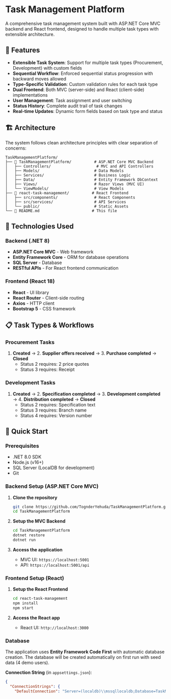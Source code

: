 # Task Management Platform

A comprehensive task management system built with ASP.NET Core MVC backend and React frontend, designed to handle multiple task types with extensible architecture.

## 🌟 Features

- **Extensible Task System**: Support for multiple task types (Procurement, Development) with custom fields
- **Sequential Workflow**: Enforced sequential status progression with backward moves allowed
- **Type-Specific Validation**: Custom validation rules for each task type
- **Dual Frontend**: Both MVC (server-side) and React (client-side) implementations
- **User Management**: Task assignment and user switching
- **Status History**: Complete audit trail of task changes
- **Real-time Updates**: Dynamic form fields based on task type and status

## 🏗️ Architecture

The system follows clean architecture principles with clear separation of concerns:

```
TaskManagementPlatform/
├── 📁 TaskManagementPlatform/          # ASP.NET Core MVC Backend
│   ├── Controllers/                    # MVC and API Controllers
│   ├── Models/                        # Data Models
│   ├── Services/                      # Business Logic
│   ├── Data/                          # Entity Framework DbContext
│   ├── Views/                         # Razor Views (MVC UI)
│   └── ViewModels/                    # View Models
├── 📁 react-task-management/          # React Frontend
│   ├── src/components/                # React Components
│   ├── src/services/                  # API Services
│   └── public/                        # Static Assets
└── 📄 README.md                       # This file
```

## 🔧 Technologies Used

### Backend (.NET 8)
- **ASP.NET Core MVC** - Web framework
- **Entity Framework Core** - ORM for database operations
- **SQL Server** - Database
- **RESTful APIs** - For React frontend communication

### Frontend (React 18)
- **React** - UI library
- **React Router** - Client-side routing
- **Axios** - HTTP client
- **Bootstrap 5** - CSS framework

## 📋 Task Types & Workflows

### Procurement Tasks
1. **Created** → 2. **Supplier offers received** → 3. **Purchase completed** → **Closed**
   - Status 2 requires: 2 price quotes
   - Status 3 requires: Receipt

### Development Tasks  
1. **Created** → 2. **Specification completed** → 3. **Development completed** → 4. **Distribution completed** → **Closed**
   - Status 2 requires: Specification text
   - Status 3 requires: Branch name
   - Status 4 requires: Version number

## 🚀 Quick Start

### Prerequisites
- .NET 8.0 SDK
- Node.js (v16+)
- SQL Server (LocalDB for development)
- Git

### Backend Setup (ASP.NET Core MVC)

1. **Clone the repository**
   ```bash
   git clone https://github.com/TognderYehuda/TaskManagementPlatform.git
   cd TaskManagementPlatform
   ```

2. **Setup the MVC Backend**
   ```bash
   cd TaskManagementPlatform
   dotnet restore
   dotnet run
   ```
   
3. **Access the application**
   - MVC UI: `https://localhost:5001`
   - API: `https://localhost:5001/api`

### Frontend Setup (React)

1. **Setup the React Frontend**
   ```bash
   cd react-task-management
   npm install
   npm start
   ```

2. **Access the React app**
   - React UI: `http://localhost:3000`

### Database

The application uses **Entity Framework Code First** with automatic database creation. The database will be created automatically on first run with seed data (4 demo users).

**Connection String** (in `appsettings.json`):
```json
{
  "ConnectionStrings": {
    "DefaultConnection": "Server=(localdb)\\mssqllocaldb;Database=TaskManagementDb;Trusted_Conne
